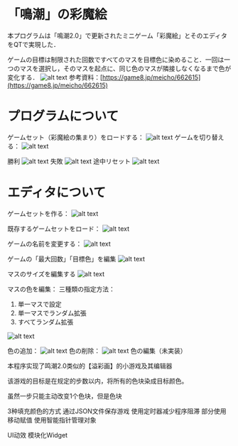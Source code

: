 # 「鳴潮」の彩魔絵
本プログラムは「鳴潮2.0」で更新されたミニゲーム「彩魔絵」とそのエディタをQTで実現した．

ゲームの目標は制限された回数ですべてのマスを目標色に染めること．一回は一つのマスを選択し，そのマスを起点に、同じ色のマスが隣接しなくなるまで色が変化する．
![alt text](doc/gifs/OverflowingPalettte_Origin.gif)
参考資料：[https://game8.jp/meicho/662615](https://game8.jp/meicho/662615)

# プログラムについて
ゲームセット（彩魔絵の集まり）をロードする：
![alt text](doc/gifs/OverflowingPalettteGame_LoadGame.gif)
ゲームを切り替える：
![alt text](doc/gifs/OverflowingPalettteGame_SwitchGame.gif)

勝利
![alt text](doc/gifs/OverflowingPalettteGame_WinGame.gif)
失敗
![alt text](doc/gifs/OverflowingPalettteGame_LoseGame.gif)
途中リセット
![alt text](doc/gifs/OverflowingPalettteGame_ResetGame.gif)

# エディタについて
ゲームセットを作る：
![alt text](doc/gifs/OverflowingPalettteGameEditor1_NewGameSet.gif)

既存するゲームセットをロード：
![alt text](doc/gifs/OverflowingPalettteGameEditor1_OpenJson.gif)


ゲームの名前を変更する：
![alt text](doc/gifs/OverflowingPalettteGameEditor1_EditGameName.gif)


ゲームの「最大回数」「目標色」を編集
![alt text](doc/gifs/OverflowingPalettteGameEditor1_EditBasicInfo.gif)

マスのサイズを編集する
![alt text](doc/gifs/OverflowingPalettteGameEditor1_EditGridSize.gif)

マスの色を編集：
三種類の指定方法：
1. 単一マスで設定
1. 単一マスでランダム拡張
1. すべてランダム拡張

![alt text](doc/gifs/OverflowingPalettteGameEditor1_EditGridButtonColors.gif)

色の追加：
![alt text](doc/gifs/OverflowingPalettteGameEditor1_EditAddNewColor.gif)
色の削除：
![alt text](doc/gifs/OverflowingPalettteGameEditor1_EditDeleteColor.gif)
色の編集（未実装）


















本程序实现了鸣潮2.0类似的【溢彩画】的小游戏及其编辑器

该游戏的目标是在规定的步数以内，将所有的色块染成目标颜色。

虽然一步只能主动改变1个色块，但是色块






3种填充颜色的方式
通过JSON文件保存游戏
使用定时器减少程序阻滞
部分使用移动赋值
使用智能指针管理对象

UI动效
模块化Widget
